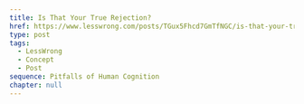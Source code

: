 ```yaml
---
title: Is That Your True Rejection?
href: https://www.lesswrong.com/posts/TGux5Fhcd7GmTfNGC/is-that-your-true-rejection
type: post
tags:
  - LessWrong
  - Concept
  - Post
sequence: Pitfalls of Human Cognition
chapter: null
---
```


